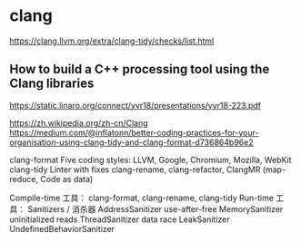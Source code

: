 <!--
 * @Author: Clark
 * @Email: haixuanwoTxh@gmail.com
 * @Date: 2024-02-21 10:43:17
 * @LastEditors: Clark
 * @LastEditTime: 2024-02-21 14:24:13
 * @Description: file content
-->

# clang
https://clang.llvm.org/extra/clang-tidy/checks/list.html

## How to build a C++ processing tool using the Clang libraries
https://static.linaro.org/connect/yvr18/presentations/yvr18-223.pdf

https://zh.wikipedia.org/zh-cn/Clang
https://medium.com/@inflatonn/better-coding-practices-for-your-organisation-using-clang-tidy-and-clang-format-d736864b96e2


clang-format Five coding styles: LLVM, Google, Chromium, Mozilla, WebKit
clang-tidy Linter with fixes
clang-rename, clang-refactor, ClangMR (map-reduce, Code as data)


Compile-time 工具：
clang-format, clang-rename, clang-tidy
Run-time 工具：
Sanitizers / 消杀器
AddressSanitizer use-after-free
MemorySanitizer uninitialized reads
ThreadSanitizer data race
LeakSanitizer
UndefinedBehaviorSanitizer
